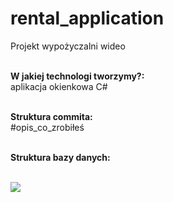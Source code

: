 # rental_application
Projekt wypożyczalni wideo

<br><strong>W jakiej technologi tworzymy?:</strong>
<br>aplikacja okienkowa C#

<br><strong>Struktura commita:</strong>
<br>#opis_co_zrobiłeś


<br><strong>Struktura bazy danych:</strong>

<br>
<img src="http://www.ntu.edu.sg/home/ehchua/programming/sql/images/SampleSakila.png"></img>